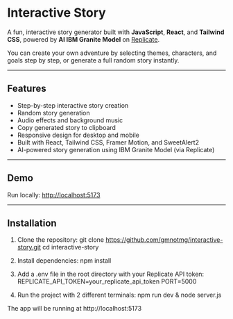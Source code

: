 # Interactive Story

A fun, interactive story generator built with **JavaScript**, **React**, and **Tailwind CSS**, powered by **AI IBM Granite Model** on [Replicate](https://replicate.com/ibm-granite/granite-3.3-8b-instruct).  

You can create your own adventure by selecting themes, characters, and goals step by step, or generate a full random story instantly.

---

## Features

- Step-by-step interactive story creation
- Random story generation
- Audio effects and background music
- Copy generated story to clipboard
- Responsive design for desktop and mobile
- Built with React, Tailwind CSS, Framer Motion, and SweetAlert2
- AI-powered story generation using IBM Granite Model (via Replicate)

---

## Demo

Run locally: [http://localhost:5173](http://localhost:5173)

---

## Installation

1. Clone the repository:
git clone https://github.com/gmnotmg/interactive-story.git
cd interactive-story

2. Install dependencies:
npm install

3. Add a .env file in the root directory with your Replicate API token:
REPLICATE_API_TOKEN=your_replicate_api_token
PORT=5000

4. Run the project with 2 different terminals:
npm run dev
&
node server.js 



The app will be running at http://localhost:5173
